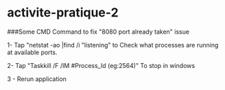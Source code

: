 # activite-pratique-2

###Some CMD Command to fix "8080 port already taken" issue

1- Tap "netstat -ao |find /i "listening" to Check what processes are running at available ports.

2- Tap "Taskkill /F /IM #Process_Id (eg:2564)" To stop in windows

3 - Rerun application

